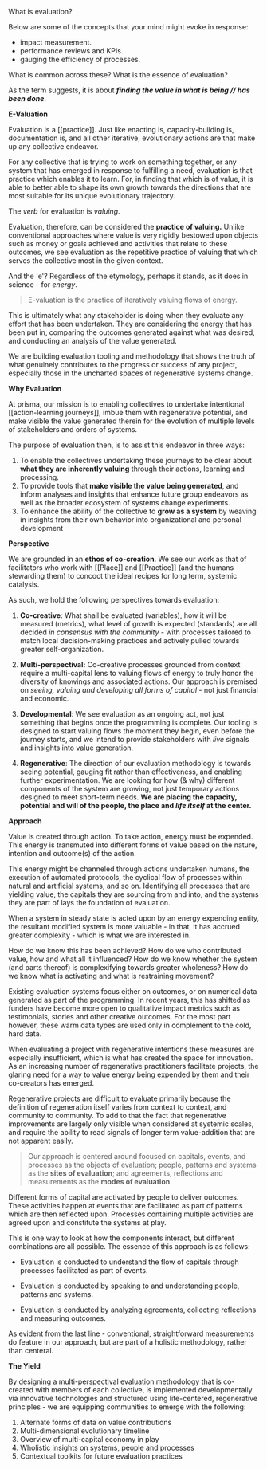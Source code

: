 What is evaluation?

Below are some of the concepts that your mind might evoke in response:

- impact measurement. 
- performance reviews and KPIs.
- gauging the efficiency of processes.

What is common across these? What is the essence of evaluation?

As the term suggests, it is about ***finding the value in what is being // has been done***. 

**E-Valuation**

Evaluation is a [[practice]]. Just like enacting is, capacity-building is, documentation is, and all other iterative, evolutionary actions are that make up any collective endeavor.

For any collective that is trying to work on something together, or any system that has emerged in response to fulfilling a need, evaluation is that practice which enables it to learn. For, in finding that which is of value, it is able to better able to shape its own growth towards the directions that are most suitable for its unique evolutionary trajectory.

The *verb* for evaluation is *valuing*.

Evaluation, therefore, can be considered the **practice of valuing.** Unlike conventional approaches where value is very rigidly bestowed upon objects such as money or goals achieved and activities that relate to these outcomes, we see evaluation as the repetitive practice of valuing that which serves the collective most in the given context.

And the 'e'? Regardless of the etymology, perhaps it stands, as it does in science - for *energy*.

> E-valuation is the practice of iteratively valuing flows of energy. 

This is ultimately what any stakeholder is doing when they evaluate any effort that has been undertaken. They are considering the energy that has been put in, comparing the outcomes generated against what was desired, and conducting an analysis of the value generated.

We are building evaluation tooling and methodology that shows the truth of what genuinely contributes to the progress or success of any project, especially those in the uncharted spaces of regenerative systems change.

**Why Evaluation**

At prisma, our mission is to enabling collectives to undertake intentional [[action-learning journeys]], imbue them with regenerative potential, and make visible the value generated therein for the evolution of multiple levels of stakeholders and orders of systems.

The purpose of evaluation then, is to assist this endeavor in three ways:

1. To enable the collectives undertaking these journeys to be clear about **what they are inherently valuing** through their actions, learning and processing.
2. To provide tools that **make visible the value being generated**, and inform analyses and insights that enhance future group endeavors as well as the broader ecosystem of systems change experiments.
3. To enhance the ability of the collective to **grow as a system** by weaving in insights from their own behavior into organizational and personal development

**Perspective**

We are grounded in an **ethos of co-creation**. We see our work as that of facilitators who work with [[Place]] and [[Practice]] (and the humans stewarding them) to concoct the ideal recipes for long term, systemic catalysis. 

As such, we hold the following perspectives towards evaluation:

1. **Co-creative**: What shall be evaluated (variables), how it will be measured (metrics), what level of growth is expected (standards) are all decided *in consensus with the community* - with processes tailored to match local decision-making practices and actively pulled towards greater self-organization.

2. **Multi-perspectival:** Co-creative processes grounded from context require a multi-capital lens to valuing flows of energy to truly honor the diversity of knowings and associated actions. Our approach is premised on *seeing, valuing and developing all forms of capital* - not just financial and economic. 

3. **Developmental**: We see evaluation as an ongoing act, not just something that begins once the programming is complete. Our tooling is designed to start valuing flows the moment they begin, even before the journey starts, and we intend to provide stakeholders with *live* signals and insights into value generation.

4. **Regenerative**: The direction of our evaluation methodology is towards seeing potential, gauging fit rather than effectiveness, and enabling further experimentation. We are looking for how (& why) different components of the system are growing, not just temporary actions designed to meet short-term needs. **We are placing the capacity, potential and will of the people, the place and *life itself* at the center.**

**Approach**

Value is created through action. To take action, energy must be expended. This energy is transmuted into different forms of value based on the nature, intention and outcome(s) of the action.
  
This energy might be channeled through actions undertaken humans, the execution of automated protocols, the cyclical flow of processes within natural and artificial systems, and so on. Identifying all processes that are yielding value, the capitals they are sourcing from and into, and the systems they are part of lays the foundation of evaluation.  
  
When a system in steady state is acted upon by an energy expending entity, the resultant modified system is more valuable - in that, it has accrued greater complexity - which is what we are interested in. 
    
How do we know this has been achieved? How do we who contributed value, how and what all it influenced? How do we know whether the system (and parts thereof) is complexifying towards greater wholeness? How do we know what is activating and what is restraining movement?   
  
Existing evaluation systems focus either on outcomes, or on numerical data generated as part of the programming. In recent years, this has shifted as funders have become more open to qualitative impact metrics such as testimonials, stories and other creative outcomes. For the most part however, these warm data types are used only in complement to the cold, hard data.  
  
When evaluating a project with regenerative intentions these measures are especially insufficient, which is what has created the space for innovation. As an increasing number of regenerative practitioners facilitate projects, the glaring need for a way to value energy being expended by them and their co-creators has emerged.

Regenerative projects are difficult to evaluate primarily because the definition of regeneration itself varies from context to context, and community to community. To add to that the fact that regenerative improvements are largely only visible when considered at systemic scales, and require the ability to read signals of longer term value-addition that are not apparent easily.   

> Our approach is centered around focused on capitals, events, and processes as the objects of evaluation; people, patterns and systems as the **sites of evaluation**; and agreements, reflections and measurements as the **modes of evaluation**.

Different forms of capital are activated by people to deliver outcomes.
These activities happen at events that are facilitated as part of patterns which are then reflected upon.
Processes containing multiple activities are agreed upon and constitute the systems at play.

This is one way to look at how the components interact, but different combinations are all possible. The essence of this approach is as follows:
	
- Evaluation is conducted to understand the flow of capitals through processes facilitated as part of events.
	
- Evaluation is conducted by speaking to and understanding people, patterns and systems.
	
- Evaluation is conducted by analyzing agreements, collecting reflections and measuring outcomes.

As evident from the last line - conventional, straightforward measurements do feature in our approach, but are part of a holistic methodology, rather than centeral.

**The Yield**

By designing a multi-perspectival evaluation methodology that is co-created with members of each collective, is implemented developmentally via innovative technologies and structured using life-centered, regenerative principles - we are equipping communities to emerge with the following:

1. Alternate forms of data on value contributions
2. Multi-dimensional evolutionary timeline 
3. Overview of multi-capital economy in play  
4. Wholistic insights on systems, people and processes
5. Contextual toolkits for future evaluation practices